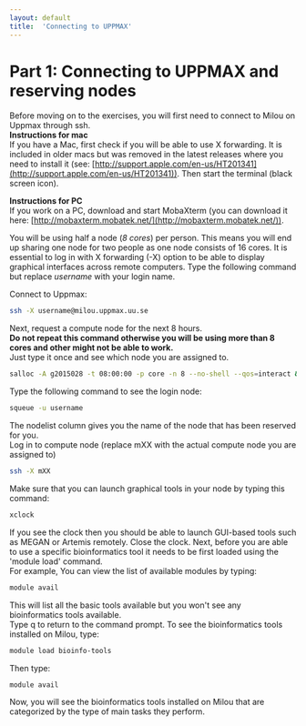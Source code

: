 ```yaml
---
layout: default
title:  'Connecting to UPPMAX'
---
```


# Part 1: Connecting to UPPMAX and reserving nodes

Before moving on to the exercises, you will first need to connect to Milou on Uppmax through ssh.   
**Instructions for mac**  
If you have a Mac, first check if you will be able to use X forwarding. 
It is included in older macs but was removed in the latest releases where you need to install it (see: [http://support.apple.com/en-us/HT201341](http://support.apple.com/en-us/HT201341)). 
Then start the terminal (black screen icon). 

**Instructions for PC**  
If you work on a PC, download and start MobaXterm (you can download it here: [http://mobaxterm.mobatek.net/](http://mobaxterm.mobatek.net/)).  


You will be using half a node (*8 cores*) per person. This means you will end up sharing one node for two people as one node consists of 16 cores.
It is essential to log in with X forwarding (-X) option to be able to display graphical interfaces across remote computers.
Type the following command but replace *username* with your login name.  

Connect to Uppmax:

```bash
ssh -X username@milou.uppmax.uu.se
```

Next, request a compute node for the next 8 hours.  
**Do not repeat this command otherwise you will be using more than 8 cores and other might not be able to work.**  
Just type it once and see which node you are assigned to.  

```bash
salloc -A g2015028 -t 08:00:00 -p core -n 8 --no-shell --qos=interact &
```

 Type the following command to see the login node: 

```bash
squeue -u username
```

The nodelist column gives you the name of the node that has been reserved for you.  
Log in to compute node (replace mXX with the actual compute node you are assigned to)  

```bash
ssh -X mXX
```
Make sure that you can launch graphical tools in your node by typing this command:  

```bash
xclock
```

If you see the clock then you should be able to launch GUI-based tools such as MEGAN or Artemis remotely. Close the clock.
Next, before you are able to use a specific bioinformatics tool it needs to be first loaded using the 'module load' command.  
For example, You can view the list of available modules by typing:  

```bash
module avail
```

This will list all the basic tools available but you won't see any bioinformatics tools available.  
Type q to return to the command prompt. To see the bioinformatics tools installed on Milou, type:  

```bash
module load bioinfo-tools
```

Then type:  

```bash
module avail
```

Now, you will see the bioinformatics tools installed on Milou that are categorized by the type of main tasks they perform.  

